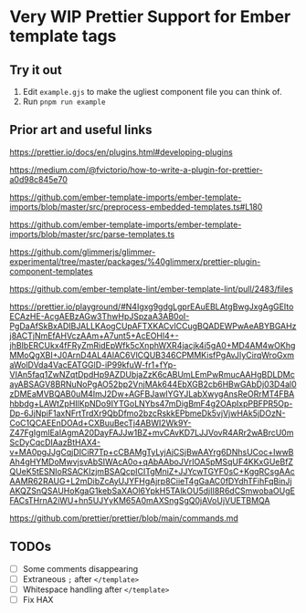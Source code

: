# Very WIP Prettier Support for Ember template tags

## Try it out

1. Edit `example.gjs` to make the ugliest component file you can think of.
2. Run `pnpm run example`

## Prior art and useful links

https://prettier.io/docs/en/plugins.html#developing-plugins

https://medium.com/@fvictorio/how-to-write-a-plugin-for-prettier-a0d98c845e70

https://github.com/ember-template-imports/ember-template-imports/blob/master/src/preprocess-embedded-templates.ts#L180

https://github.com/ember-template-imports/ember-template-imports/blob/master/src/parse-templates.ts

https://github.com/glimmerjs/glimmer-experimental/tree/master/packages/%40glimmerx/prettier-plugin-component-templates

https://github.com/ember-template-lint/ember-template-lint/pull/2483/files

https://prettier.io/playground/#N4Igxg9gdgLgprEAuEBLAtgBwgJxgAgGEItoECAzHE-AcgAEBzAGw3ThwHpJSpzaA3AB0oI-PgDaAfSkBxADIBJALLKAogCUpAFTXKACvICCugBQADEWPwAeABYBGAHzj8ACTjNmEfAHVczAAm+A7unt5+AcEOHl4+-jhBIbERCUkx4fFRyZmRidEpWfk5cXnphWXR4jacjk4i5gA0+MD4AM4wOKhgMMoQgXBI+J0ArnD4AL4AlAC6VlCQUB346CPMMKisfPgAvJIyCirqWroGxmaWolDVda4VacEATGGlD-iP99kfuW-fr1+fYp-VIAn5faq1ZwNZqtDpdHp9AZDUbjaZzK6cABUmLEmPwRmucAAHgBDLDMcayABSAGV8BRNuNoPgAO52bp2VnjMAk644EbXGB2cb6HBwGAbDj03D4al0zDMEaMVBQAB0uM4ImJ2Dw+AGFBJawIYGYJLabXwygAnsReORrMT4FBAhbbdg+LAWtZpHIlKpNDo9IYTGoLNYbs47mDigBmF4g2OApIxpPBFPR5Op-Dp-6JjNpiF1axNFrtTrdXr9QbDfmo2bzcRskkEPbmeDk5vjVjwHAk5jDOzN-CoC1QCAEEnDOAd+CXBuuBecTj4ABWI2Wk9Y-Z47FgIgmIEaIAgmA20DayFAJJw1BZ+mvCAvKD7LJJVovR4ARr2wABrcU0mScDyCqcDIAazBtHAX4-v+MA0pgJJgCqjDICiR7Tp+cCBAMgTyLyjAjCSjBwAAYrg6DNhsUCoc+IwwBAh4gHYMDoMwvjsvAbSIWAcA0o+qAbAAboJVrIOA5pMSqUF4KKxGUeBfZQUeK5tESNIoRSACKIzjmBSAQcpICITgMniZ+JJYcwTGYF0sC+KggRCsgAAcAAMR62RAUG+L2mDibZcAyUJYFHgAjrp8CiieT4gGaAC0fDYdhTFihFqBinJjAKQZSnQSAUHoKgaG1kebSaXAOl6YpkH5TAlkOU5djII8R6dCSmwobaOUgEFACsTHrnA2iWU+hn5UJYyKM65A0mAXSngSgQ0jAVoUjVUETBMQA

https://github.com/prettier/prettier/blob/main/commands.md

## TODOs

- [ ] Some comments disappearing
- [ ] Extraneous `;` after `</template>`
- [ ] Whitespace handling after `</template>`
- [ ] Fix HAX
